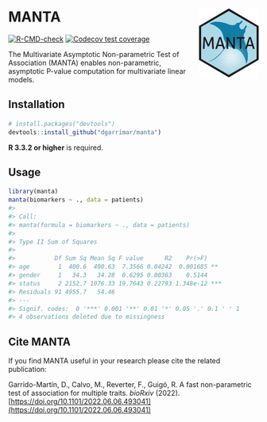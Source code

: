 # MANTA <img src='man/figures/logo.png' align="right" height="139"/>

[![R-CMD-check](https://github.com/dgarrimar/manta/actions/workflows/check-full.yaml/badge.svg)](https://github.com/dgarrimar/manta/actions/workflows/check-full.yaml)
[![Codecov test coverage](https://codecov.io/gh/dgarrimar/manta/branch/master/graph/badge.svg)](https://app.codecov.io/gh/dgarrimar/manta)

The Multivariate Asymptotic Non-parametric Test of Association (MANTA) enables non-parametric, asymptotic P-value computation for multivariate linear models. 

## Installation 

```r
# install.packages("devtools")
devtools::install_github("dgarrimar/manta")
```

**R 3.3.2 or higher** is required.

## Usage

```r
library(manta)
manta(biomarkers ~ ., data = patients)
#>
#> Call:
#> manta(formula = biomarkers ~ ., data = patients)
#> 
#> Type II Sum of Squares
#> 
#>           Df Sum Sq Mean Sq F value      R2    Pr(>F)    
#> age        1  400.6  400.63  7.3566 0.04242  0.001685 ** 
#> gender     1   34.3   34.28  0.6295 0.00363    0.5144    
#> status     2 2152.7 1076.33 19.7643 0.22793 1.348e-12 ***
#> Residuals 91 4955.7   54.46                              
#> ---
#> Signif. codes:  0 '***' 0.001 '**' 0.01 '*' 0.05 '.' 0.1 ' ' 1
#> 4 observations deleted due to missingness
```

## Cite MANTA

If you find MANTA useful in your research please cite the related publication:

Garrido-Martín, D., Calvo, M., Reverter, F., Guigó, R. A fast non-parametric test of association for multiple traits. *bioRxiv* (2022). [https://doi.org/10.1101/2022.06.06.493041](https://doi.org/10.1101/2022.06.06.493041)
